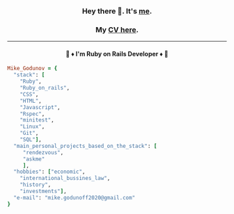 <div align="center">
 
 ### Hey there 👋. It's [me](https://github.com/Mike2022SPB).
 ### My [CV here](https://mike2022spb.github.io/curriculum_vitae/).
* * *
#### :gem: :diamonds: I'm Ruby on Rails Developer :diamonds: :gem: 
</div>

```ruby
Mike_Godunov = {
  "stack": [
    "Ruby",
    "Ruby_on_rails",
    "CSS",
    "HTML",
    "Javascript",
    "Rspec",
    "minitest",
    "Linux",
    "Git",
    "SQL"],
  "main_personal_projects_based_on_the_stack": [
     "rendezvous",
     "askme"
     ],
  "hobbies": ["economic",
    "international_bussines_law",
    "history",
    "investments"],
  "e-mail": "mike.godunoff2020@gmail.com"
} 
```
